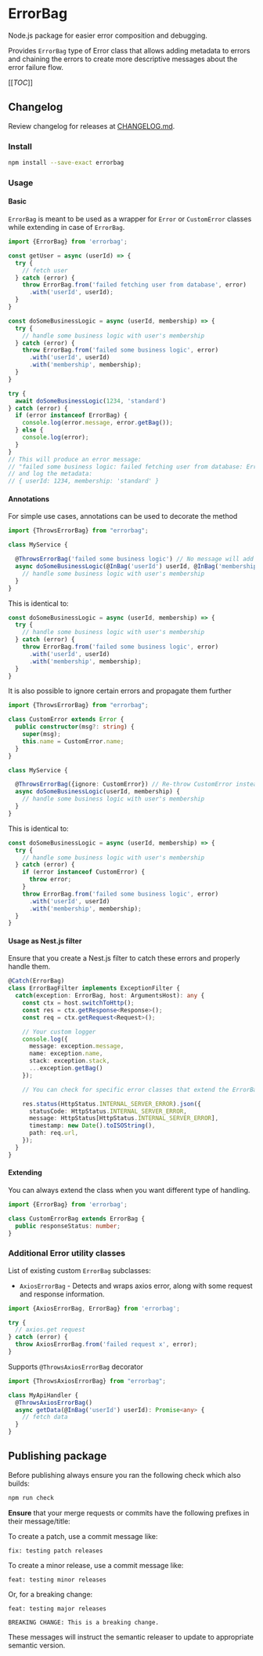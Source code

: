 # ErrorBag

Node.js package for easier error composition and debugging.

Provides `ErrorBag` type of Error class that allows adding metadata to errors and chaining the errors to create
more descriptive messages about the error failure flow.

[[_TOC_]]

## Changelog

Review changelog for releases at [CHANGELOG.md](./CHANGELOG.md).

### Install

```bash
npm install --save-exact errorbag
```

### Usage

#### Basic

`ErrorBag` is meant to be used as a wrapper for `Error` or `CustomError` classes while extending in case of `ErrorBag`.

```typescript
import {ErrorBag} from 'errorbag';

const getUser = async (userId) => {
  try {
    // fetch user
  } catch (error) {
    throw ErrorBag.from('failed fetching user from database', error)
      .with('userId', userId);
  }
}

const doSomeBusinessLogic = async (userId, membership) => {
  try {
    // handle some business logic with user's membership
  } catch (error) {
    throw ErrorBag.from('failed some business logic', error)
      .with('userId', userId)
      .with('membership', membership);
  }
}

try {
  await doSomeBusinessLogic(1234, 'standard')
} catch (error) {
  if (error instanceof ErrorBag) {
    console.log(error.message, error.getBag());
  } else {
    console.log(error);
  }
}
// This will produce an error message:
// "failed some business logic: failed fetching user from database: Error Something failed"
// and log the metadata:
// { userId: 1234, membership: 'standard' }
```

#### Annotations

For simple use cases, annotations can be used to decorate the method

```typescript
import {ThrowsErrorBag} from "errorbag";

class MyService {

  @ThrowsErrorBag('failed some business logic') // No message will add the class name and method name as reference
  async doSomeBusinessLogic(@InBag('userId') userId, @InBag('membership') membership) { // @InBag decorator adds key and value to the error bag
    // handle some business logic with user's membership
  }
}
```

This is identical to:

```typescript
const doSomeBusinessLogic = async (userId, membership) => {
  try {
    // handle some business logic with user's membership
  } catch (error) {
    throw ErrorBag.from('failed some business logic', error)
      .with('userId', userId)
      .with('membership', membership);
  }
}
```

It is also possible to ignore certain errors and propagate them further

```typescript
import {ThrowsErrorBag} from "errorbag";

class CustomError extends Error {
  public constructor(msg?: string) {
    super(msg);
    this.name = CustomError.name;
  }
}

class MyService {

  @ThrowsErrorBag({ignore: CustomError}) // Re-throw CustomError instead of wrapping
  async doSomeBusinessLogic(userId, membership) {
    // handle some business logic with user's membership
  }
}
```

This is identical to:

```typescript
const doSomeBusinessLogic = async (userId, membership) => {
  try {
    // handle some business logic with user's membership
  } catch (error) {
    if (error instanceof CustomError) {
      throw error;
    }
    throw ErrorBag.from('failed some business logic', error)
      .with('userId', userId)
      .with('membership', membership);
  }
}
```

#### Usage as Nest.js filter

Ensure that you create a Nest.js filter to catch these errors and properly handle them.

```typescript
@Catch(ErrorBag)
class ErrorBagFilter implements ExceptionFilter {
  catch(exception: ErrorBag, host: ArgumentsHost): any {
    const ctx = host.switchToHttp();
    const res = ctx.getResponse<Response>();
    const req = ctx.getRequest<Request>();

    // Your custom logger
    console.log({
      message: exception.message,
      name: exception.name,
      stack: exception.stack,
      ...exception.getBag()
    });

    // You can check for specific error classes that extend the ErrorBag if needed so

    res.status(HttpStatus.INTERNAL_SERVER_ERROR).json({
      statusCode: HttpStatus.INTERNAL_SERVER_ERROR,
      message: HttpStatus[HttpStatus.INTERNAL_SERVER_ERROR],
      timestamp: new Date().toISOString(),
      path: req.url,
    });
  }
}
```

#### Extending

You can always extend the class when you want different type of handling.

```typescript
import {ErrorBag} from 'errorbag';

class CustomErrorBag extends ErrorBag {
  public responseStatus: number;
}
```

### Additional Error utility classes

List of existing custom `ErrorBag` subclasses:

- `AxiosErrorBag` - Detects and wraps axios error, along with some request and response information.

```typescript
import {AxiosErrorBag, ErrorBag} from 'errorbag';

try {
  // axios.get request
} catch (error) {
  throw AxiosErrorBag.from('failed request x', error);
}
```

Supports `@ThrowsAxiosErrorBag` decorator

```typescript
import {ThrowsAxiosErrorBag} from "errorbag";

class MyApiHandler {
  @ThrowsAxiosErrorBag()
  async getData(@InBag('userId') userId): Promise<any> {
    // fetch data
  }
}
```

## Publishing package

Before publishing always ensure you ran the following check which also builds:

```bash
npm run check
```

**Ensure** that your merge requests or commits have the following prefixes in their message/title:

To create a patch, use a commit message like:

```
fix: testing patch releases
```

To create a minor release, use a commit message like:

```
feat: testing minor releases
```

Or, for a breaking change:

```
feat: testing major releases

BREAKING CHANGE: This is a breaking change.
```

These messages will instruct the semantic releaser to update to appropriate semantic version.

